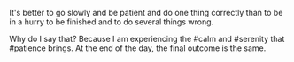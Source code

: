 It's better to go slowly and be patient and do one thing correctly than to be in a hurry to be finished and to do several things wrong.

Why do I say that? Because I am experiencing the #calm and #serenity that #patience brings. At the end of the day, the final outcome is the same.
